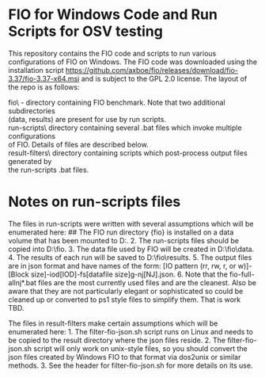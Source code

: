 # FIO for Windows Code and Run Scripts for OSV testing

This repository contains the FIO code and scripts to run various configurations of FIO on Windows. 
The FIO code was downloaded using the installation script
https://github.com/axboe/fio/releases/download/fio-3.37/fio-3.37-x64.msi and is subject to the GPL 
2.0 license. The layout of the repo is as follows:

fio\ - 			directory containing FIO benchmark. Note that two additional subdirectories  
			(data, results) are present for use by run scripts.  
run-scripts\		directory containing several .bat files which invoke multiple configurations  
			of FIO. Details of files are described below.  
result-filters\		directory containing scripts which post-process output files generated by  
			the run-scripts .bat files.  

# Notes on run-scripts files

The files in run-scripts were written with several assumptions which will be enumerated here:
	## The FIO run directory {fio} is installed on a data volume that has been mounted to D:\.
	2. The run-scripts files should be copied into D:\fio.
	3. The data file used by FIO will be created in D:\fio\data.
	4. The results of each run will be saved to D:\fio\results.
	5. The output files are in json format and have names of the form:
		[IO pattern (rr, rw, r, or w)]-[Block size]-iod[IOD]-fs[datafile size]g-nj[NJ].json.
	6. Note that the fio-full-allnj*.bat files are the most currently used files and are the 
	   cleanest. Also be aware that they are not particularly elegant or sophisticated so could 
	   be cleaned up or converted to ps1 style files to simplify them. That is work TBD.
	
The files in result-filters make certain assumptions which will be enumerated here:
	1. The filter-fio-json.sh script runs on Linux and needs to be copied to the result directory 
	   where the json files reside.
	2. The filter-fio-json.sh script will only work on unix-style files, so you should convert 
	   the json files created by Windows FIO to that format via dos2unix or similar methods.
	3. See the header for filter-fio-json.sh for more details on its use.
	
